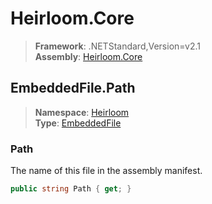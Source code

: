 # Heirloom.Core

> **Framework**: .NETStandard,Version=v2.1  
> **Assembly**: [Heirloom.Core][0]  

## EmbeddedFile.Path

> **Namespace**: [Heirloom][0]  
> **Type**: [EmbeddedFile][1]  

### Path

The name of this file in the assembly manifest.

```cs
public string Path { get; }
```

[0]: ../../../Heirloom.Core.md
[1]: ../EmbeddedFile.md

